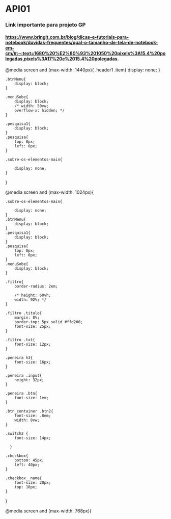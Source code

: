 # API01


### Link importante para projeto GP
#### https://www.bringit.com.br/blog/dicas-e-tutoriais-para-notebook/duvidas-frequentes/qual-o-tamanho-de-tela-de-notebook-em-cm/#:~:text=1680%20%E2%80%93%201050%20pixels%3A15.4%20polegadas,pixels%3A17%20e%2015.4%20polegadas.



@media screen and (max-width: 1440px){
    .header1 .item{
        display: none;
    }
    
    .btnMenu{
        display: block;
    }

    .menuSobe{
        display: block;
        /* width: 50vw;
        overflow-x: hidden; */
    }

    .pesquisa1{
        display: block;
    }
    .pesquisa{
        top: 0px;
        left: 0px;
    }

    .sobre-os-elementos-main{

        display: none;
    }
}

@media screen and (max-width: 1024px){
    
    .sobre-os-elementos-main{

        display: none;
    }
    .btnMenu{
        display: block;
    }
    .pesquisa1{
        display: block;
    }
    .pesquisa{
        top: 0px;
        left: 0px;
    }
    .menuSobe{
        display: block;
    }

    .filtro{
        border-radius: 2em;
       
        /* height: 60vh;
        width: 92%; */
    }

    .filtro .titulo{
        margin: 8%;
        border-top: 5px solid #ffd200;
        font-size: 25px;
    }
    
    .filtro .txt{
        font-size: 12px;
    }

    .peneira h3{
        font-size: 16px;
    }

    .peneira .input{
        height: 32px;
    }

    .peneira .btn{
        font-size: 1em;
    }

    .btn_container .btn2{
        font-size: .8em;
        width: 8vw;
    }

    .switch2 {
        font-size: 14px;
      
      }

    .checkbox{
        bottom: 45px;
        left: 40px;
    }

    .checkbox__name{
        font-size: 20px;
        top: 10px;
    }

}

@media screen and (max-width: 768px){
    
